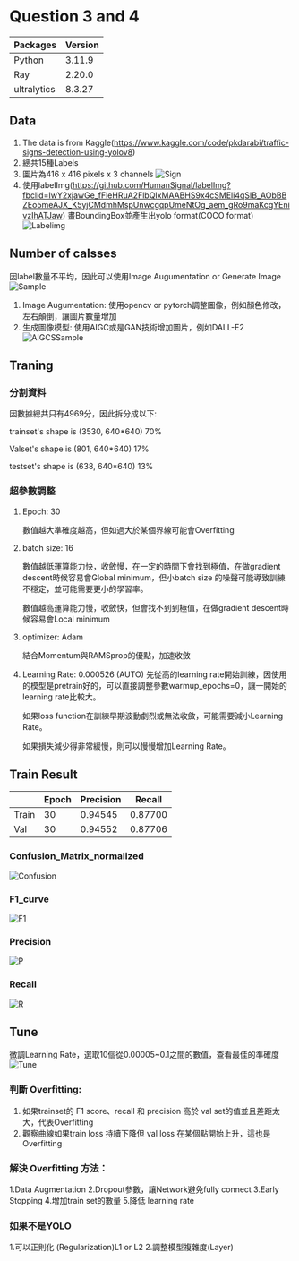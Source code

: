 # Question 3 and 4 

|Packages|Version|
|---|---|
|Python|3.11.9|
|Ray|2.20.0|
|ultralytics|8.3.27|
  
## Data
  1. The data is from Kaggle(https://www.kaggle.com/code/pkdarabi/traffic-signs-detection-using-yolov8)
  2. 總共15種Labels
  3. 圖片為416 x 416 pixels x 3 channels
     ![Sign](https://github.com/Martinyeh81/RayAIModel/blob/main/TrainYOLO/Images/SignExample.png)
  5. 使用labelImg(https://github.com/HumanSignal/labelImg?fbclid=IwY2xjawGe_fFleHRuA2FlbQIxMAABHS9x4cSMEli4qSIB_AObBBZEo5meAJX_K5yjCMdmhMspUnwcgqpUmeNtOg_aem_gRo9maKcgYEnivzIhATJaw) 畫BoundingBox並產生出yolo format(COCO format)
     ![Labelimg](https://github.com/Martinyeh81/RayAIModel/blob/main/TrainYOLO/Images/Labelimg.png)
  
## Number of calsses
  因label數量不平均，因此可以使用Image Augumentation or Generate Image
  ![Sample](https://github.com/Martinyeh81/RayAIModel/blob/main/TrainYOLO/Images/labels.jpg)
  1. Image Augumentation: 使用opencv or pytorch調整圖像，例如顏色修改，左右顛倒，讓圖片數量增加
  2. 生成圖像模型: 使用AIGC或是GAN技術增加圖片，例如DALL-E2
     ![AIGCSSample](https://github.com/Martinyeh81/RayAIModel/blob/main/TrainYOLO/Images/AIGCSSample.png)
  
## Traning
### 分割資料

  因數據總共只有4969分，因此拆分成以下:
  
  trainset's shape is (3530, 640*640) 70%
  
  Valset's shape is (801, 640*640) 17%
  
  testset's shape is (638, 640*640) 13%
  
### 超參數調整
  1. Epoch: 30

     數值越大準確度越高，但如過大於某個界線可能會Overfitting
  
  3. batch size: 16

     數值越低運算能力快，收斂慢，在一定的時間下會找到極值，在做gradient descent時候容易會Global minimum，但小batch size 的噪聲可能導致訓練不穩定，並可能需要更小的學習率。

     數值越高運算能力慢，收斂快，但會找不到到極值，在做gradient descent時候容易會Local minimum
  
  4. optimizer: Adam

     結合Momentum與RAMSprop的優點，加速收斂
  
  5. Learning Rate: 0.000526 (AUTO)
     先從高的learning rate開始訓練，因使用的模型是pretrain好的，可以直接調整參數warmup_epochs=0，讓一開始的learning rate比較大。

     如果loss function在訓練早期波動劇烈或無法收斂，可能需要減小Learning Rate。

     如果損失減少得非常緩慢，則可以慢慢增加Learning Rate。

## Train Result

|| Epoch | Precision | Recall |
|-------|-------|---------------|------------|
| Train | 30    | 0.94545       | 0.87700    |
| Val | 30    | 0.94552       | 0.87706    |


### Confusion_Matrix_normalized
![Confusion](https://github.com/Martinyeh81/RayAIModel/blob/main/TrainYOLO/Images/confusion_matrix_normalized.png)

### F1_curve
![F1](https://github.com/Martinyeh81/RayAIModel/blob/main/TrainYOLO/Images/F1_curve.png)

### Precision
![P](https://github.com/Martinyeh81/RayAIModel/blob/main/TrainYOLO/Images/P_curve.png)

### Recall
![R](https://github.com/Martinyeh81/RayAIModel/blob/main/TrainYOLO/Images/R_curve.png)

## Tune
微調Learning Rate，選取10個從0.00005~0.1之間的數值，查看最佳的準確度
![Tune](https://github.com/Martinyeh81/RayAIModel/blob/main/TrainYOLO/Images/YOLOtune.png)

### 判斷 Overfitting:
  1. 如果trainset的 F1 score、recall 和 precision 高於 val set的值並且差距太大，代表Overfitting
  2. 觀察曲線如果train loss 持續下降但 val loss 在某個點開始上升，這也是Overfitting
### 解決 Overfitting 方法：
  1.Data Augmentation
  2.Dropout參數，讓Network避免fully connect
  3.Early Stopping
  4.增加train set的數量
  5.降低 learning rate

### 如果不是YOLO
  1.可以正則化 (Regularization)L1 or L2
  2.調整模型複雜度(Layer)




